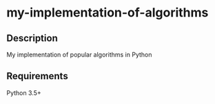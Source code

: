 # my-implementation-of-algorithms

<h2>Description</h2>
My implementation of popular algorithms in Python

<h2>Requirements</h2>
Python 3.5+
